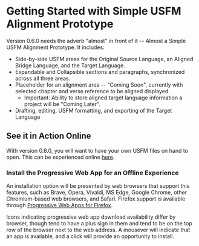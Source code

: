 # Getting Started with Simple USFM Alignment Prototype

Version 0.6.0 needs the adverb "almost" in front of it -- Almost a Simple USFM Alignment Prototype. It includes:
* Side-by-side USFM areas for the Original Source Language, an Aligned Bridge Language, and the Target Language.
* Expandable and Collapsible sections and paragraphs, synchronized across all three areas.
* Placeholder for an alignment area -- "Coming Soon", currently with selected chapter and verse reference to be aligned displayed.
    * Important: Ability to store aligned target language information a project will be "Coming Later".
* Drafting, editing, USFM formatting, and exporting of the Target Language

## See it in Action Online

With version 0.6.0, you will want to have your own USFM files on hand to open. This can be experienced online [here](https://simple-usfm-alignment-prototype.netlify.app/).


### Install the Progressive Web App for an Offline Experience

An installation option will be presented by web browsers that support this features, such as Brave, Opera, Vivaldi, MS Edge, Google Chrome, other Chromium-based web browsers, and Safari. Firefox support is available through [Progressive Web Apps for Firefox](https://addons.mozilla.org/en-US/firefox/addon/firefoxpwa/).

Icons indicating progressive web app download availability differ by browser, though tend to have a plus sign in them and tend to be on the top row of the browser next to the web address.  A mousever will indicate that an app is available, and a click will provide an opportunity to install.


